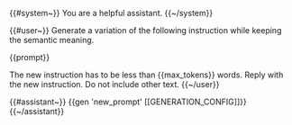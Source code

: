 {{#system~}}
You are a helpful assistant.
{{~/system}}
                                           
{{#user~}}
Generate a variation of the following instruction while keeping the semantic meaning.

{{prompt}}

The new instruction has to be less than {{max_tokens}} words.
Reply with the new instruction. Do not include other text.
{{~/user}}

{{#assistant~}}
{{gen 'new_prompt' [[GENERATION_CONFIG]]}}
{{~/assistant}}